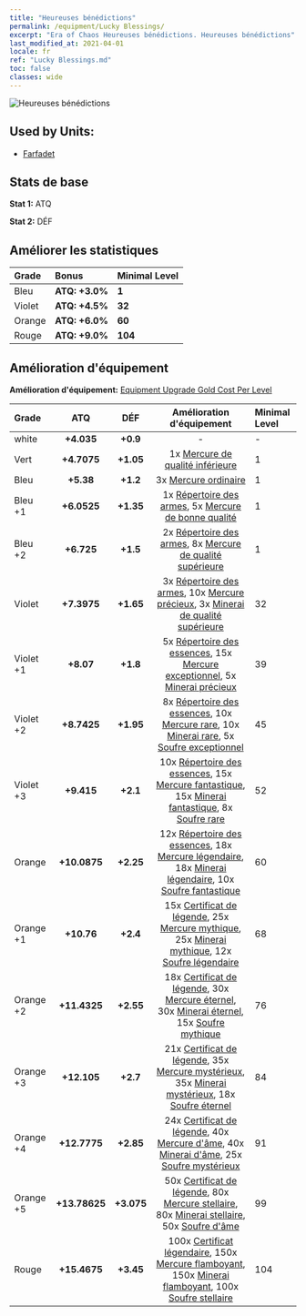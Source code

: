 ```yaml
---
title: "Heureuses bénédictions"
permalink: /equipment/Lucky Blessings/
excerpt: "Era of Chaos Heureuses bénédictions. Heureuses bénédictions"
last_modified_at: 2021-04-01
locale: fr
ref: "Lucky Blessings.md"
toc: false
classes: wide
---
```


  ![Heureuses bénédictions](/images/e/e_9091.png)

## Used by Units:

* [Farfadet](/fr/units/Leprechaun/) 


## Stats de base
 **Stat 1:** ATQ

 **Stat 2:** DÉF

## Améliorer les statistiques

  |     Grade    |   Bonus | Minimal Level | 
  |:-------------|:--------|:--------------| 
  | Bleu | **ATQ: +3.0%** | **1** | 
  | Violet | **ATQ: +4.5%** | **32** | 
  | Orange | **ATQ: +6.0%** | **60** | 
  | Rouge | **ATQ: +9.0%** | **104** | 


## Amélioration d'équipement
 **Amélioration d'équipement:** [Equipment Upgrade Gold Cost Per Level](/equipment/EquipmentUpgradeCostPerLevel/) 

  |          Grade      | ATQ | DÉF | Amélioration d'équipement | Minimal Level |
  |:--------------------|:---------:|:---------:|:----------------:|:--------------|
  | white | **+4.035** | **+0.9** | - | - |
  | Vert | **+4.7075** | **+1.05** | 1x [Mercure de qualité inférieure](/fr/Items/mat_2/) | 1 |
  | Bleu | **+5.38** | **+1.2** | 3x [Mercure ordinaire](/fr/Items/mat_8/) | 1 |
  | Bleu +1 | **+6.0525** | **+1.35** | 1x [Répertoire des armes](/fr/Items/mat_18/), 5x [Mercure de bonne qualité](/fr/Items/mat_14/) | 1 |
  | Bleu +2 | **+6.725** | **+1.5** | 2x [Répertoire des armes](/fr/Items/mat_25/), 8x [Mercure de qualité supérieure](/fr/Items/mat_21/) | 1 |
  | Violet | **+7.3975** | **+1.65** | 3x [Répertoire des armes](/fr/Items/mat_32/), 10x [Mercure précieux](/fr/Items/mat_28/), 3x [Minerai de qualité supérieure](/fr/Items/mat_19/) | 32 |
  | Violet +1 | **+8.07** | **+1.8** | 5x [Répertoire des essences](/fr/Items/mat_39/), 15x [Mercure exceptionnel](/fr/Items/mat_35/), 5x [Minerai précieux](/fr/Items/mat_26/) | 39 |
  | Violet +2 | **+8.7425** | **+1.95** | 8x [Répertoire des essences](/fr/Items/mat_46/), 10x [Mercure rare](/fr/Items/mat_42/), 10x [Minerai rare](/fr/Items/mat_40/), 5x [Soufre exceptionnel](/fr/Items/mat_36/) | 45 |
  | Violet +3 | **+9.415** | **+2.1** | 10x [Répertoire des essences](/fr/Items/mat_53/), 15x [Mercure fantastique](/fr/Items/mat_49/), 15x [Minerai fantastique](/fr/Items/mat_47/), 8x [Soufre rare](/fr/Items/mat_43/) | 52 |
  | Orange | **+10.0875** | **+2.25** | 12x [Répertoire des essences](/fr/Items/mat_60/), 18x [Mercure légendaire](/fr/Items/mat_56/), 18x [Minerai légendaire](/fr/Items/mat_54/), 10x [Soufre fantastique](/fr/Items/mat_50/) | 60 |
  | Orange +1 | **+10.76** | **+2.4** | 15x [Certificat de légende](/fr/Items/mat_67/), 25x [Mercure mythique](/fr/Items/mat_63/), 25x [Minerai mythique](/fr/Items/mat_61/), 12x [Soufre légendaire](/fr/Items/mat_57/) | 68 |
  | Orange +2 | **+11.4325** | **+2.55** | 18x [Certificat de légende](/fr/Items/mat_74/), 30x [Mercure éternel](/fr/Items/mat_70/), 30x [Minerai éternel](/fr/Items/mat_68/), 15x [Soufre mythique](/fr/Items/mat_64/) | 76 |
  | Orange +3 | **+12.105** | **+2.7** | 21x [Certificat de légende](/fr/Items/mat_81/), 35x [Mercure mystérieux](/fr/Items/mat_77/), 35x [Minerai mystérieux](/fr/Items/mat_75/), 18x [Soufre éternel](/fr/Items/mat_71/) | 84 |
  | Orange +4 | **+12.7775** | **+2.85** | 24x [Certificat de légende](/fr/Items/mat_88/), 40x [Mercure d'âme](/fr/Items/mat_84/), 40x [Minerai d'âme](/fr/Items/mat_82/), 25x [Soufre mystérieux](/fr/Items/mat_78/) | 91 |
  | Orange +5 | **+13.78625** | **+3.075** | 50x [Certificat de légende](/fr/Items/mat_95/), 80x [Mercure stellaire](/fr/Items/mat_91/), 80x [Minerai stellaire](/fr/Items/mat_89/), 50x [Soufre d'âme](/fr/Items/mat_85/) | 99 |
  | Rouge | **+15.4675** | **+3.45** | 100x [Certificat légendaire](/fr/Items/mat_102/), 150x [Mercure flamboyant](/fr/Items/mat_98/), 150x [Minerai flamboyant](/fr/Items/mat_96/), 100x [Soufre stellaire](/fr/Items/mat_92/) | 104 |


